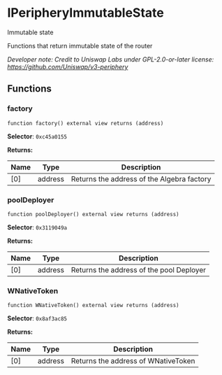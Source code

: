 

# IPeripheryImmutableState


Immutable state

Functions that return immutable state of the router

*Developer note: Credit to Uniswap Labs under GPL-2.0-or-later license:
https://github.com/Uniswap/v3-periphery*


## Functions
### factory

```solidity
function factory() external view returns (address)
```
**Selector**: `0xc45a0155`



**Returns:**

| Name | Type | Description |
| ---- | ---- | ----------- |
| [0] | address | Returns the address of the Algebra factory |

### poolDeployer

```solidity
function poolDeployer() external view returns (address)
```
**Selector**: `0x3119049a`



**Returns:**

| Name | Type | Description |
| ---- | ---- | ----------- |
| [0] | address | Returns the address of the pool Deployer |

### WNativeToken

```solidity
function WNativeToken() external view returns (address)
```
**Selector**: `0x8af3ac85`



**Returns:**

| Name | Type | Description |
| ---- | ---- | ----------- |
| [0] | address | Returns the address of WNativeToken |

